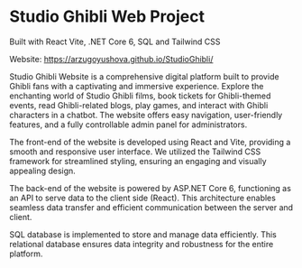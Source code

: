 # Studio Ghibli Web Project
Built with React Vite, .NET Core 6, SQL and Tailwind CSS

Website: https://arzugoyushova.github.io/StudioGhibli/

Studio Ghibli Website is a comprehensive digital platform built to provide Ghibli fans with a captivating and immersive experience. Explore the enchanting world of Studio Ghibli films, book tickets for Ghibli-themed events, read Ghibli-related blogs, play games, and interact with Ghibli characters in a chatbot. The website offers easy navigation, user-friendly features, and a fully controllable admin panel for administrators.

The front-end of the website is developed using React and Vite, providing a smooth and responsive user interface. We utilized the Tailwind CSS framework for streamlined styling, ensuring an engaging and visually appealing design.

The back-end of the website is powered by ASP.NET Core 6, functioning as an API to serve data to the client side (React). This architecture enables seamless data transfer and efficient communication between the server and client.

SQL database is implemented to store and manage data efficiently. This relational database ensures data integrity and robustness for the entire platform.
